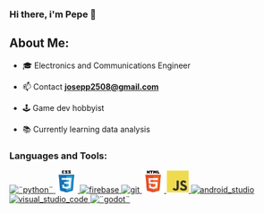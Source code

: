 ### Hi there, i'm Pepe 👋

## About Me:
- 🎓 Electronics and Communications Engineer

- 📫 Contact **josepp2508@gmail.com**

- 🕹️ Game dev hobbyist

- 📚 Currently learning data analysis

<h3 align="left">Languages and Tools:</h3>
<p align=¨left¨> <a href=¨https://www.python.org/¨ target=¨_blank¨ rel=¨noreferrer¨> <img src=¨https://skillicons.dev/icons?i=py=10¨ alt=¨python¨ width=¨40¨ height=¨40¨/> </a> <a href="https://www.w3schools.com/css/" target="_blank" rel="noreferrer"> <img src="https://raw.githubusercontent.com/devicons/devicon/master/icons/css3/css3-original-wordmark.svg" alt="css3" width="40" height="40"/> </a> <a href="https://firebase.google.com/" target="_blank" rel="noreferrer"> <img src="https://www.vectorlogo.zone/logos/firebase/firebase-icon.svg" alt="firebase" width="40" height="40"/> </a> <a href="https://git-scm.com/" target="_blank" rel="noreferrer"> <img src="https://www.vectorlogo.zone/logos/git-scm/git-scm-icon.svg" alt="git" width="40" height="40"/> </a> <a href="https://www.w3.org/html/" target="_blank" rel="noreferrer"> <img src="https://raw.githubusercontent.com/devicons/devicon/master/icons/html5/html5-original-wordmark.svg" alt="html5" width="40" height="40"/> </a> <a href="https://developer.mozilla.org/en-US/docs/Web/JavaScript" target="_blank" rel="noreferrer"> <img src="https://raw.githubusercontent.com/devicons/devicon/master/icons/javascript/javascript-original.svg" alt="javascript" width="40" height="40"/> </a> <a href="https://developer.android.com/studio" target="_blank" rel="noreferrer"> <img src="https://1.bp.blogspot.com/-LgTa-xDiknI/X4EflN56boI/AAAAAAAAPuk/24YyKnqiGkwRS9-_9suPKkfsAwO4wHYEgCLcBGAsYHQ/s0/image9.png" alt="android_studio" width="40" height="40"/> </a> <a href="https://code.visualstudio.com/" target="_blank" rel="noreferrer"> <img src="https://upload.wikimedia.org/wikipedia/commons/thumb/9/9a/Visual_Studio_Code_1.35_icon.svg/2048px-Visual_Studio_Code_1.35_icon.svg.png" alt="visual_studio_code" width="40" height="40"/> </a> <a href=¨https://godotengine.org/¨ target=¨_blank¨ rel=¨noreferrer¨> <img src=¨https://www.vectorlogo.zone/logos/godotengine/godotengine-icon.svg¨ alt=¨godot¨ width=¨40¨ height=¨40¨/> </a> </p>

<!-- <a href=¨¨ target=¨_blank¨ rel=¨noreferrer¨> <img src=¨¨ alt=¨¨ width=¨40¨ height=¨40¨/> </a> -->
